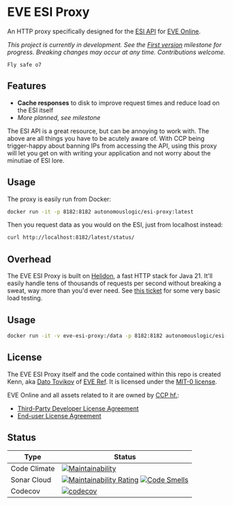 # EVE ESI Proxy
An HTTP proxy specifically designed for the [ESI API](https://esi.evetech.net/ui/) for [EVE Online](https://www.eveonline.com/).

_This project is currently in development.
See the [First version](https://github.com/autonomouslogic/eve-esi-proxy/milestone/1) milestone for progress.
Breaking changes may occur at any time.
Contributions welcome._

```
Fly safe o7
```

## Features
* **Cache responses** to disk to improve request times and reduce load on the ESI itself
* _More planned, see milestone_

The ESI API is a great resource, but can be annoying to work with.
The above are all things you have to be acutely aware of.
With CCP being trigger-happy about banning IPs from accessing the API,
using this proxy will let you get on with writing your application and not worry about the minutiae of ESI lore.

## Usage
The proxy is easily run from Docker:
```bash
docker run -it -p 8182:8182 autonomouslogic/esi-proxy:latest
```

Then you request data as you would on the ESI, just from localhost instead:
```bash
curl http://localhost:8182/latest/status/
```

## Overhead
The EVE ESI Proxy is built on [Helidon](https://helidon.io/), a fast HTTP stack for Java 21.
It'll easily handle tens of thousands of requests per second without breaking a sweat, way more than you'd ever need.
See [this ticket](https://github.com/autonomouslogic/eve-esi-proxy/issues/23) for some very basic load testing.

## Usage
```bash
docker run -it -v eve-esi-proxy:/data -p 8182:8182 autonomouslogic/esi-proxy:latest
```

## License
The EVE ESI Proxy itself and the code contained within this repo is created
Kenn, aka [Dato Tovikov](https://evewho.com/character/1452072530) of [EVE Ref](https://everef.net/).
It is licensed under the [MIT-0 license](https://spdx.org/licenses/MIT-0.html).

EVE Online and all assets related to it are owned by [CCP hf.](https://www.ccpgames.com/):
* [Third-Party Developer License Agreement](https://developers.eveonline.com/license-agreement)
* [End-user License Agreement](https://community.eveonline.com/support/policies/eve-eula-en/)

## Status

| Type         | Status                                                                                                                                                                                                                                                                                                                                                                                                    |
|--------------|-----------------------------------------------------------------------------------------------------------------------------------------------------------------------------------------------------------------------------------------------------------------------------------------------------------------------------------------------------------------------------------------------------------|
| Code Climate | [![Maintainability](https://api.codeclimate.com/v1/badges/a48ec1513807fc073563/maintainability)](https://codeclimate.com/github/autonomouslogic/eve-esi-proxy/maintainability)                                                                                                                                                                                                                            |
| Sonar Cloud  | [![Maintainability Rating](https://sonarcloud.io/api/project_badges/measure?project=autonomouslogic_eve-esi-proxy&metric=sqale_rating)](https://sonarcloud.io/summary/new_code?id=autonomouslogic_esi-proxy) [![Code Smells](https://sonarcloud.io/api/project_badges/measure?project=autonomouslogic_esi-proxy&metric=code_smells)](https://sonarcloud.io/summary/new_code?id=autonomouslogic_esi-proxy) |
| Codecov      | [![codecov](https://codecov.io/gh/autonomouslogic/eve-esi-proxy/graph/badge.svg?token=MXwjEUJRPk)](https://codecov.io/gh/autonomouslogic/eve-esi-proxy)                                                                                                                                                                                                                                                   |
